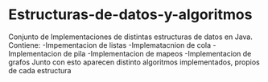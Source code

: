 # Estructuras-de-datos-y-algoritmos
Conjunto de Implementaciones de distintas estructuras de datos en Java.
Contiene:
  -Impementacion de listas
  -Implematacnion de cola
  -Implementacion de pila
  -Implementacion de mapeos
  -Implementacion de grafos
Junto con esto aparecen distinto algoritmos implementados, propios de cada estructura  
  

